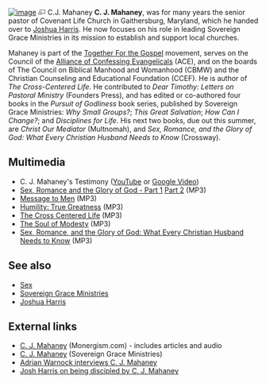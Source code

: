 [![image](images/thumb/5/52/Cjmahaney.jpg/150px-Cjmahaney.jpg)](http://www.theopedia.com/File:Cjmahaney.jpg)
[![image](data:image/png;base64,iVBORw0KGgoAAAANSUhEUgAAAA8AAAALCAAAAACFLIiAAAAAAnRSTlMA/1uRIrUAAABPSURBVAjXY/j///+5vXDwjAHIr26ZAgXZe8H8a/+hoIcw/9nevdVL9+79DuPvzQYZFPUezu8BMZLXgkExnD8HAu6hqv//n+HZVjD4DuUDAKlChD3fj6aPAAAAAElFTkSuQmCC)](http://www.theopedia.com/File:Cjmahaney.jpg "Enlarge")
C.J. Mahaney
**C. J. Mahaney**, was for many years the senior pastor of Covenant
Life Church in Gaithersburg, Maryland, which he handed over to
[Joshua Harris](Joshua_Harris "Joshua Harris"). He now focuses on
his role in leading Sovereign Grace Ministries in its mission to
establish and support local churches.

Mahaney is part of the
[Together For the Gospel](Together_For_the_Gospel "Together For the Gospel")
movement, serves on the Council of the
[Alliance of Confessing Evangelicals](Alliance_of_Confessing_Evangelicals "Alliance of Confessing Evangelicals")
(ACE), and on the boards of The Council on Biblical Manhood and
Womanhood (CBMW) and the Christian Counseling and Educational
Foundation (CCEF). He is author of *The Cross-Centered Life*. He
contributed to *Dear Timothy: Letters on Pastoral Ministry*
(Founders Press), and has edited or co-authored four books in the
*Pursuit of Godliness* book series, published by Sovereign Grace
Ministries: *Why Small Groups?*; *This Great Salvation*;
*How Can I Change?*; and *Disciplines for Life*. His next two
books, due out this summer, are *Christ Our Mediator* (Multnomah),
and
*Sex, Romance, and the Glory of God: What Every Christian Husband Needs to Know*
(Crossway).

## Multimedia

-   C. J. Mahaney's Testimony
    ([YouTube](http://www.youtube.com/watch?v=jlTLE41OMFY) or
    [Google Video](http://video.google.com/videoplay?docid=-4431895838993212299))
-   [Sex, Romance and the Glory of God - Part 1](http://www.bclr.org/audio/sermons/2005-09-09_PM.mp3)
    [Part 2](http://www.bclr.org/audio/sermons/2005-09-10_AM1.mp3)
    (MP3)
-   [Message to Men](http://www.bclr.org/audio/sermons/2005-09-10_AM2.mp3)
    (MP3)
-   [Humility: True Greatness](http://www.bclr.org/audio/sermons/2005-09-11_AM2.mp3)
    (MP3)
-   [The Cross Centered Life](http://www.bclr.org/audio/sermons/2005-09-11_AM3.mp3)
    (MP3)
-   [The Soul of Modesty](http://www.bclr.org/audio/sermons/2005-09-11_PM.mp3)
    (MP3)
-   [Sex, Romance, and the Glory of God: What Every Christian Husband Needs to Know](http://www.desiringgod.org/media/mp3/conferences/national2004/05_20040925_mahaney.mp3)
    (MP3)

## See also

-   [Sex](Sex "Sex")
-   [Sovereign Grace Ministries](Sovereign_Grace_Ministries "Sovereign Grace Ministries")
-   [Joshua Harris](Joshua_Harris "Joshua Harris")

## External links

-   [C. J. Mahaney](http://www.monergism.com/thethreshold/articles/bio/cjmahaney.html)
    (Monergism.com) - includes articles and audio
-   [C. J. Mahaney](http://www.sovereigngraceministries.org/About/LeadershipBios/CJBio.aspx)
    (Sovereign Grace Ministries)
-   [Adrian Warnock interviews C. J. Mahaney](http://adrianwarnock.com/2005/10/interview-with-cj-mahaney-author-of.htm)
-   [Josh Harris on being discipled by C. J. Mahaney](http://adrianwarnock.com/2005/12/adrian-interviews-josh-harris-about.htm)



